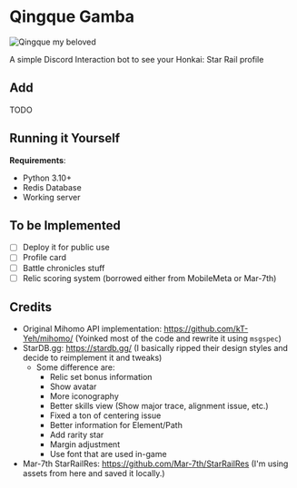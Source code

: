 # Qingque Gamba

![Qingque my beloved](https://p.ihateani.me/wfrjtmor.png "Qingque my Beloved")

A simple Discord Interaction bot to see your Honkai: Star Rail profile

## Add

TODO

## Running it Yourself

**Requirements**:
- Python 3.10+
- Redis Database
- Working server

## To be Implemented
- [ ] Deploy it for public use
- [ ] Profile card
- [ ] Battle chronicles stuff
- [ ] Relic scoring system (borrowed either from MobileMeta or Mar-7th)

## Credits
- Original Mihomo API implementation: https://github.com/kT-Yeh/mihomo/ (Yoinked most of the code and rewrite it using `msgspec`)
- StarDB.gg: https://stardb.gg/ (I basically ripped their design styles and decide to reimplement it and tweaks)
  - Some difference are:
    - Relic set bonus information
    - Show avatar
    - More iconography
    - Better skills view (Show major trace, alignment issue, etc.)
    - Fixed a ton of centering issue
    - Better information for Element/Path
    - Add rarity star
    - Margin adjustment
    - Use font that are used in-game
- Mar-7th StarRailRes: https://github.com/Mar-7th/StarRailRes (I'm using assets from here and saved it locally.)
